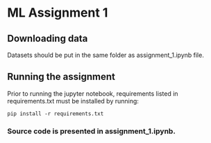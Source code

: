 # ML Assignment 1

## Downloading data

Datasets should be put in the same folder as assignment_1.ipynb file.

## Running the assignment

Prior to running the jupyter notebook, requirements listed in requirements.txt must be installed by running:

```shell
pip install -r requirements.txt
```
### Source code is presented in assignment_1.ipynb.

